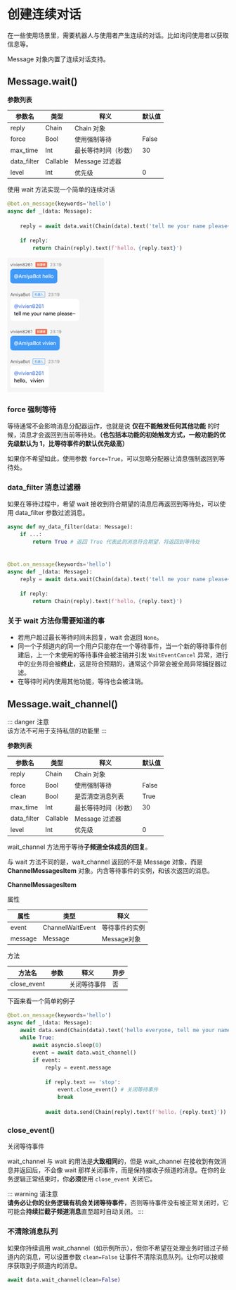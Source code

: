 # 创建连续对话

在一些使用场景里，需要机器人与使用者产生连续的对话。比如询问使用者以获取信息等。

Message 对象内置了连续对话支持。

## Message.wait()

**参数列表**

| 参数名         | 类型       | 释义          | 默认值   |
|-------------|----------|-------------|-------|
| reply       | Chain    | Chain 对象    |       |
| force       | Bool     | 使用强制等待      | False |
| max_time    | Int      | 最长等待时间（秒数）  | 30    |
| data_filter | Callable | Message 过滤器 |       |
| level       | Int      | 优先级         | 0     |

使用 wait 方法实现一个简单的连续对话

```python {4}
@bot.on_message(keywords='hello')
async def _(data: Message):

    reply = await data.wait(Chain(data).text('tell me your name please~'))

    if reply:
        return Chain(reply).text(f'hello，{reply.text}')
```

<img style="width: 220px" src="../../assets/examples/hello4.png" alt="image">

### force 强制等待

等待通常不会影响消息分配器运作，也就是说 **仅在不能触发任何其他功能**
的时候，消息才会返回到当前等待处。**（也包括本功能的初始触发方式，一般功能的优先级默认为 1，比等待事件的默认优先级高）**

如果你不希望如此，使用参数 `force=True`，可以忽略分配器让消息强制返回到等待处。

### data_filter 消息过滤器

如果在等待过程中，希望 wait 接收到符合期望的消息后再返回到等待处，可以使用 data_filter 参数过滤消息。

```python {8}
async def my_data_filter(data: Message):
    if ...:
        return True # 返回 True 代表此则消息符合期望，将返回到等待处


@bot.on_message(keywords='hello')
async def _(data: Message):
    reply = await data.wait(Chain(data).text('tell me your name please~'), data_filter=my_data_filter)

    if reply:
        return Chain(reply).text(f'hello，{reply.text}')
```

### 关于 wait 方法你需要知道的事

- 若用户超过最长等待时间未回复，wait 会返回 `None`。
- 同一个子频道内的同一个用户只能存在一个等待事件，当一个新的等待事件创建后，上一个未使用的等待事件会被注销并引发 `WaitEventCancel`
  异常，进行中的业务将会被**终止**，这是符合预期的，通常这个异常会被全局异常捕捉器过滤。
- 在等待时间内使用其他功能，等待也会被注销。

## Message.wait_channel()

::: danger 注意<br>
该方法不可用于支持私信的功能里
:::

**参数列表**

| 参数名         | 类型       | 释义          | 默认值   |
|-------------|----------|-------------|-------|
| reply       | Chain    | Chain 对象    |       |
| force       | Bool     | 使用强制等待      | False |
| clean       | Bool     | 是否清空消息列表    | True  |
| max_time    | Int      | 最长等待时间（秒数）  | 30    |
| data_filter | Callable | Message 过滤器 |       |
| level       | Int      | 优先级         | 0     |

wait_channel 方法用于等待**子频道全体成员的回复**。

与 wait 方法不同的是，wait_channel 返回的不是 Message 对象，而是 **ChannelMessagesItem** 对象。内含等待事件的实例，和该次返回的消息。

**ChannelMessagesItem**

属性

| 属性      | 类型               | 释义        |
|---------|------------------|-----------|
| event   | ChannelWaitEvent | 等待事件的实例   |
| message | Message          | Message对象 |

方法

| 方法名         | 参数  | 释义     | 异步  |
|-------------|-----|--------|-----|
| close_event |     | 关闭等待事件 | 否   |

下面来看一个简单的例子

```python {6,8,10,11}
@bot.on_message(keywords='hello')
async def _(data: Message):
    await data.send(Chain(data).text('hello everyone, tell me your name please~'))
    while True:
        await asyncio.sleep(0)
        event = await data.wait_channel()
        if event:
            reply = event.message

            if reply.text == 'stop':
                event.close_event() # 关闭等待事件
                break

            await data.send(Chain(reply).text(f'hello，{reply.text}'))
```

### close_event()

关闭等待事件

wait_channel 与 wait 的用法是**大致相同**的，但是 wait_channel 在接收到有效消息并返回后，不会像 wait
那样关闭事件，而是保持接收子频道的消息。在你的业务逻辑正常结束时，你**必须**使用 `close_event` 关闭它。

::: warning 请注意<br>
**请务必让你的业务逻辑有机会关闭等待事件**，否则等待事件没有被正常关闭时，它可能会**持续拦截子频道消息**直至超时自动关闭。
:::

### 不清除消息队列

如果你持续调用 wait_channel（如示例所示），但你不希望在处理业务时错过子频道内的消息，可以设置参数 `clean=False`
让事件不清除消息队列。让你可以按顺序获取到子频道内的消息。

```python
await data.wait_channel(clean=False)
```
